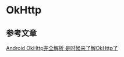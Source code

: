 # OkHttp


## 参考文章
[Android OkHttp完全解析 是时候来了解OkHttp了](https://blog.csdn.net/lmj623565791/article/details/47911083)



